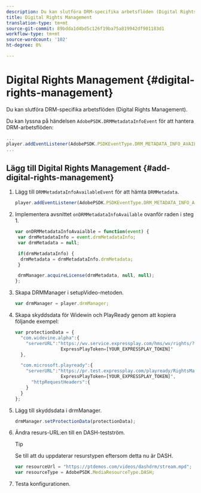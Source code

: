 ```yaml
---
description: Du kan slutföra DRM-specifika arbetsflöden (Digital Rights Management).
title: Digital Rights Management
translation-type: tm+mt
source-git-commit: 89bdda1d4bd5c126f19ba75a819942df901183d1
workflow-type: tm+mt
source-wordcount: '102'
ht-degree: 0%

---
```



# Digital Rights Management {#digital-rights-management}

Du kan slutföra DRM-specifika arbetsflöden (Digital Rights Management).

Du kan lyssna på händelsen `AdobePSDK.DRMMetadataInfoEvent` för att hantera DRM-arbetsflöden:

```js
... 
player.addEventListener(AdobePSDK.PSDKEventType.DRM_METADATA_INFO_AVAILABLE, onDRMMetadataInfoAvailable);
...
```

## Lägg till Digital Rights Management {#add-digital-rights-management}

1. Lägg till `DRMMetadataInfoAvailableEvent` för att hämta `DRMMetadata`.

   ```js
   player.addEventListener(AdobePSDK.PSDKEventType.DRM_METADATA_INFO_AVAILABLE, onDRMMetadataInfoAvaialble);
   ```

1. Implementera avsnittet `onDRMMetadataInfoAvailable` ovanför raden i steg 1.

   ```js
   var onDRMMetadataInfoAvaialble = function(event) { 
    var drmMetadataInfo = event.drmMetadataInfo; 
    var drmMetadata = null; 
   
    if(drmMetadataInfo) { 
     drmMetadata = drmMetadataInfo.drmMetadata; 
    } 
   
    drmManager.acquireLicense(drmMetadata, null, null); 
   };
   ```

1. Skapa DRMManager i setupVideo-metoden.

   ```js
   var drmManager = player.drmManager;
   ```

1. Skapa skyddsdata för Widewin och PlayReady genom att kopiera följande exempel:

   ```js
   var protectionData = { 
     "com.widevine.alpha":{ 
       "serverURL":"https://wv.service.expressplay.com/hms/wv/rights/? 
                    ExpressPlayToken=[YOUR_EXPRESSPLAY_TOKEN]"  
     }, 
   
     "com.microsoft.playready":{ 
       "serverURL":"https://pr.test.expressplay.com/playready/RightsManager.asmx? 
                    ExpressPlayToken=[YOUR_EXPRESSPLAY_TOKEN]", 
         "httpRequestHeaders":{ 
       } 
     } 
   };
   ```

1. Lägg till skyddsdata i drmManager.

   ```js
   drmManager.setProtectionData(protectionData);
   ```

1. Ändra resurs-URL:en till en DASH-testström.

   >[!TIP]
   >
   >Se till att du uppdaterar resurstypen eftersom detta nu är DASH.

   ```js
   var resourceUrl = "https://ptdemos.com/videos/dashdrm/stream.mpd"; 
   var resourceType = AdobePSDK.MediaResourceType.DASH;
   ```

1. Testa konfigurationen.